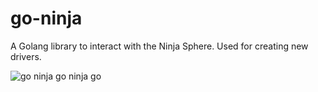 go-ninja
========

A Golang library to interact with the Ninja Sphere. Used for creating new drivers.

![go ninja go ninja go](http://cdn3.whatculture.com/wp-content/uploads/2013/05/vanilla-ice-ninja-turtles.jpg)
